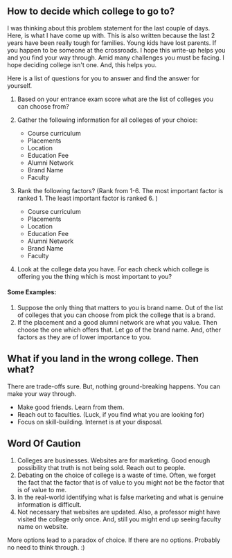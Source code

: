 ## How to decide which college to go to?

I was thinking about this problem statement for the last couple of days. Here, is what I have come up with. This is also written because the last 2 years have been really tough for families. Young kids have lost parents. If you happen to be someone at the crossroads. I hope this write-up helps you and you find your way through. Amid many challenges you must be facing. I hope deciding college isn't one. And, this helps you. 

Here is a list of questions for you to answer and find the answer for yourself.

1. Based on your entrance exam score what are the list of colleges you can choose from?

2. Gather the following information for all colleges of your choice:
      - Course curriculum
      - Placements
      - Location
      - Education Fee
      - Alumni Network
      - Brand Name
      - Faculty

3. Rank the following factors? (Rank from 1-6. The most important factor is ranked 1. The least important factor is ranked 6. )
      - Course curriculum
      - Placements
      - Location
      - Education Fee
      - Alumni Network
      - Brand Name
      - Faculty

4. Look at the college data you have. For each check which college is offering you the thing which is most important to you?

#### Some Examples:

1. Suppose the only thing that matters to you is brand name. Out of the list of colleges that you can choose from pick the college that is a brand. 
2. If the placement and a good alumni network are what you value. Then choose the one which offers that. Let go of the brand name. And, other factors as they are of lower importance to you.

## What if you land in the wrong college. Then what?
There are trade-offs sure. But, nothing ground-breaking happens. You can make your way through.

- Make good friends. Learn from them. 
- Reach out to faculties. (Luck, if you find what you are looking for)
- Focus on skill-building. Internet is at your disposal.


## Word Of Caution

1. Colleges are businesses. Websites are for marketing. Good enough possibility that truth is not being sold. Reach out to people.
2. Debating on the choice of college is a waste of time. Often, we forget the fact that the factor that is of value to you might not be the factor that is of value to me.
3. In the real-world identifying what is false marketing and what is genuine information is difficult. 
4. Not necessary that websites are updated. Also, a professor might have visited the college only once. And, still you might end up seeing faculty name on website.

More options lead to a paradox of choice. If there are no options. Probably no need to think through. :) 



   



  
       